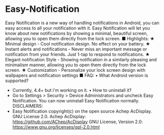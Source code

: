 # Easy-Notification
Easy Notification is a new way of handling notifications in Android, you can easy access to all your notification with it. Easy Notification will let you know about new notifications by showing a minimal, beautiful screen, allowing you to open them directly from the lock screen.
■ Highlights:
★ Minimal design - Cool notification design. No effect on your battery.
★ Instant alerts and notifications - Never miss an important message or notification from your friends. Just 1-tap to respond to notifications.
★ Elegant notification Style - Showing notification in a similarly pleasing and minimalism manner, allowing you to open them directly from the lock screen.
★ Customization - Personalize your lock screen design with wallpapers and notification settings
■ FAQ:
• What Android version is supported?
- Currently, 4.4+ but i'm working on it.
• How to uninstall it?
- Go to Settings > Security > Device Administrators and uncheck Easy Notification. You can now uninstall Easy Notification normally.
DISCLAIMERS:
- Easy Notification copyright(c) on the open source Achep AcDisplay. GNU License 2.0.
Achep AcDisplay: https://github.com/AChep/AcDisplay
GNU License, Version 2.0: https://www.gnu.org/licenses/gpl-2.0.html
